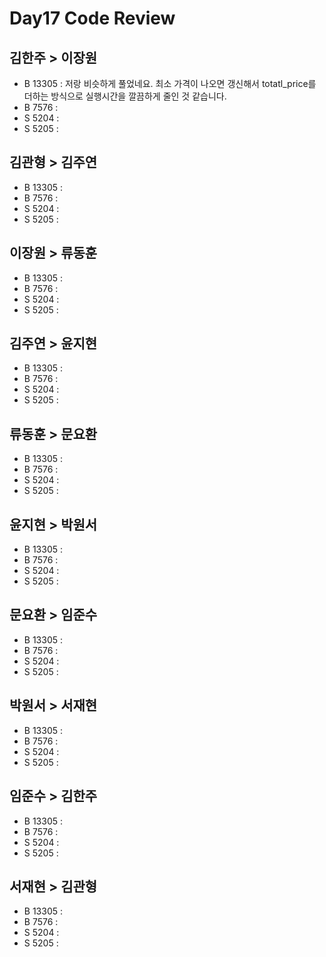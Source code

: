 # Day17 Code Review

## 김한주 > 이장원

- B 13305 : 저랑 비슷하게 풀었네요. 최소 가격이 나오면 갱신해서 totatl_price를 더하는 방식으로 실행시간을 깔끔하게 줄인 것 같습니다.
- B 7576 : 
- S 5204 :
- S 5205 : 

## 김관형 > 김주연

- B 13305 :
- B 7576 : 
- S 5204 :
- S 5205 : 

## 이장원 > 류동훈

- B 13305 :
- B 7576 : 
- S 5204 :
- S 5205 : 

## 김주연 > 윤지현

- B 13305 :
- B 7576 : 
- S 5204 :
- S 5205 : 

## 류동훈 > 문요환

- B 13305 :
- B 7576 : 
- S 5204 :
- S 5205 : 

## 윤지현 > 박원서

- B 13305 :
- B 7576 : 
- S 5204 :
- S 5205 : 

## 문요환 > 임준수

- B 13305 :
- B 7576 : 
- S 5204 :
- S 5205 : 

## 박원서 > 서재현

- B 13305 :
- B 7576 : 
- S 5204 :
- S 5205 : 

## 임준수 > 김한주

- B 13305 :
- B 7576 : 
- S 5204 :
- S 5205 : 

## 서재현 > 김관형

- B 13305 :
- B 7576 : 
- S 5204 :
- S 5205 : 
